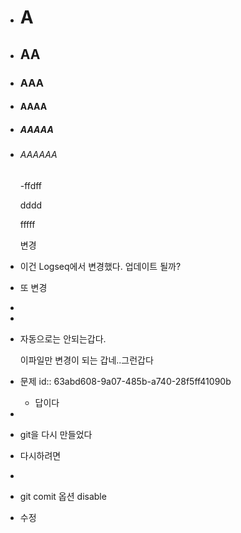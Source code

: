 - # A
- ## AA
- ### AAA
- #### AAAA
- ##### AAAAA
- ###### AAAAAA
  -ffdff
  
  dddd
  
  fffff
  
  변경
- 이건 Logseq에서 변경했다. 업데이트 될까?
- 또 변경
-
-
- 자동으로는 안되는갑다.
  
  이파일만 변경이 되는 갑네..그런갑다
- 문제
  id:: 63abd608-9a07-485b-a740-28f5ff41090b
	- 답이다
-
- git을 다시 만들었다
- 다시하려면
-
- git comit 옵션 disable
- 수정